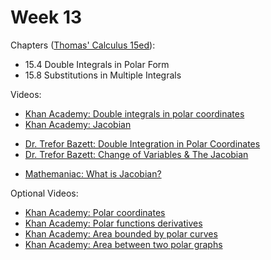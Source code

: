 # Week 13

Chapters ([Thomas' Calculus 15ed](https://annas-archive.org/md5/ca33a08bbe2ed2ef4769d8ff9fbdde41)):
- 15.4 Double Integrals in Polar Form
- 15.8 Substitutions in Multiple Integrals

Videos:
- [Khan Academy: Double integrals in polar coordinates](https://www.khanacademy.org/math/multivariable-calculus/integrating-multivariable-functions/double-integrals-a/a/double-integrals-in-polar-coordinates)
- [Khan Academy: Jacobian](https://www.khanacademy.org/math/multivariable-calculus/multivariable-derivatives/jacobian/v/jacobian-prerequisite-knowledge)
<!---->
- [Dr. Trefor Bazett: Double Integration in Polar Coordinates](https://www.youtube.com/watch?v=U-13q74uvTo)
- [Dr. Trefor Bazett: Change of Variables & The Jacobian](https://www.youtube.com/watch?v=wUF-lyyWpUc)
<!---->
- [Mathemaniac: What is Jacobian?](https://www.youtube.com/watch?v=wCZ1VEmVjVo)

Optional Videos:
- [Khan Academy: Polar coordinates](https://www.khanacademy.org/math/multivariable-calculus/integrating-multivariable-functions/double-integrals-a/v/polar-coordinates-1)
- [Khan Academy: Polar functions derivatives](https://www.khanacademy.org/math/ap-calculus-bc/bc-advanced-functions-new/bc-9-7/v/derivatives-in-polar-coordinates)
- [Khan Academy: Area bounded by polar curves](https://www.khanacademy.org/math/ap-calculus-bc/bc-advanced-functions-new/bc-9-8/v/formula-area-polar-graph)
- [Khan Academy: Area between two polar graphs](https://www.khanacademy.org/math/ap-calculus-bc/bc-advanced-functions-new/bc-9-9/v/area-defined-by-two-polar-graphs)